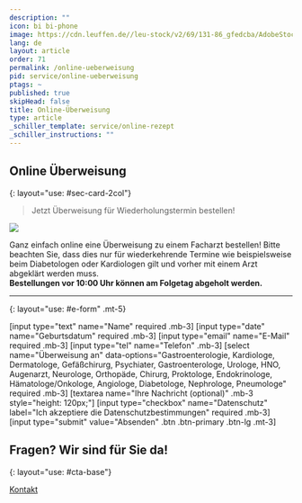 ```yaml
---
description: ""
icon: bi bi-phone
image: https://cdn.leuffen.de//leu-stock/v2/69/131-86_gfedcba/AdobeStock_319898261.webp
lang: de
layout: article
order: 71
permalink: /online-ueberweisung
pid: service/online-ueberweisung
ptags: ~
published: true
skipHead: false
title: Online-Überweisung
type: article
_schiller_template: service/online-rezept
_schiller_instructions: ""
---
```

## Online Überweisung
{: layout="use: #sec-card-2col"}

> Jetzt Überweisung für Wiederholungstermin bestellen!

![](https://cdn.leuffen.de//leu-stock/v2/96/c_gfedcba/AdobeStock_249986710.webp)

Ganz einfach online eine Überweisung zu einem Facharzt bestellen! Bitte beachten Sie, dass dies nur für wiederkehrende Termine wie beispielsweise beim Diabetologen oder Kardiologen gilt und vorher mit einem Arzt abgeklärt werden muss.  
**Bestellungen vor 10:00 Uhr können am Folgetag abgeholt werden.**



---
{: layout="use: #e-form" .mt-5}

[input type="text"  name="Name" required .mb-3]
[input type="date" name="Geburtsdatum" required .mb-3]
[input type="email" name="E-Mail" required .mb-3]
[input type="tel" name="Telefon" .mb-3]
[select name="Überweisung an" data-options="Gastroenterologie, Kardiologe, Dermatologe, Gefäßchirurg, Psychiater, Gastroenterologe, Urologe, HNO, Augenarzt, Neurologe, Orthopäde, Chirurg, Proktologe, Endokrinologe, Hämatologe/Onkologe, Angiologe, Diabetologe, Nephrologe, Pneumologe" required .mb-3]
[textarea name="Ihre Nachricht (optional)" .mb-3 style="height: 120px;"]
[input type="checkbox" name="Datenschutz" label="Ich akzeptiere die Datenschutzbestimmungen" required .mb-3]
[input type="submit" value="Absenden" .btn .btn-primary .btn-lg .mt-3]



## Fragen? Wir sind für Sie da!
{: layout="use: #cta-base"}

[Kontakt](/kontakt)
